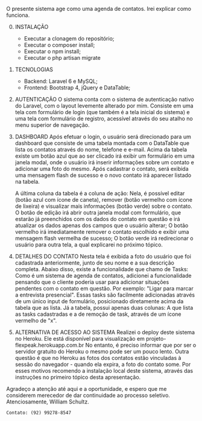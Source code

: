 O presente sistema age como uma agenda de contatos. Irei explicar como funciona.

0) INSTALAÇÃO
    - Executar a clonagem do repositório;
    - Executar o composer install;
    - Executar o npm install;
    - Executar o php artisan migrate

1) TECNOLOGIAS
    - Backend: Laravel 6 e MySQL;
    - Frontend: Bootstrap 4, jQuery e DataTable;
    
2) AUTENTICAÇÃO
    O sistema conta com o sistema de autenticação nativo do Laravel, com o layout levemente alterado por mim. Consiste em uma tela com formulário de login (que também é a tela inicial do sistema) e uma tela com formulário de registro, acessível através do seu atalho no menu superior de navegação.
   
3) DASHBOARD
    Após efetuar o login, o usuário será direcionado para um dashboard que consiste de uma tabela montada com o DataTable que lista os contatos através do nome, telefone e e-mail. Acima da tabela existe um botão azul que ao ser clicado irá exibir um formulário em uma janela modal, onde o usuário irá inserir informações sobre um contato e adicionar uma foto do mesmo. Após cadastrar o contato, será exibida uma mensagem flash de sucesso e o novo contato irá aparecer listado na tabela. 
    
    A última coluna da tabela é a coluna de ação: Nela, é possível editar (botão azul com ícone de caneta), remover (botão vermelho com ícone de lixeira) e visualizar mais informações (botão verde) sobre o contato. O botão de edição irá abrir outra janela modal com formulário, que estarão já preenchidos com os dados do contato em questão e irá atualizar os dados apenas dos campos que o usuário alterar; O botão vermelho irá imediatamente remover o contato escolhido e exibir uma mensagem flash vermelha de sucesso; O botão verde irá redirecionar o usuário para outra tela, a qual explicarei no próximo tópico.
   
4) DETALHES DO CONTATO
    Nesta tela é exibida a foto do usuário que foi cadastrada anteriormente, junto de seu nome e a sua descrição completa. Abaixo disso, existe a funcionalidade que chamo de Tasks: Como é um sistema de agenda de contatos, adicionei a funcionalidade pensando que o cliente poderia usar para adicionar situações pendentes com o contato em questão. Por exemplo: "Ligar para marcar a entrevista presencial". Essas tasks são facilmente adicionadas através de um único input de formulário, posicionado diretamente acima da tabela que as lista. Já a tabela, possui apenas duas colunas: A que lista as tasks cadastradas e a de remoção de task, através de um ícone vermelho de "x".
    
    
5) ALTERNATIVA DE ACESSO AO SISTEMA
    Realizei o deploy deste sistema no Heroku. Ele está disponível para visualização em projeto-flexpeak.herokuapp.com.br
    No entanto, é preciso informar que por ser o servidor gratuito do Heroku o mesmo pode ser um pouco lento. Outra questão é que no Heroku as fotos dos contatos estão vinculadas à sessão do navegador - quando ela expira, a foto do contato some.
    Por esses motivos recomendo a instalação local deste sistema, através das instruções no primeiro tópico desta apresentação.
    

Agradeço a atenção até aqui e a oportunidade, e espero que me considerem merecedor de dar continuidade ao processo seletivo.
    Atenciosamente, William Schultz.
    
    Contato: (92) 99278-8547
